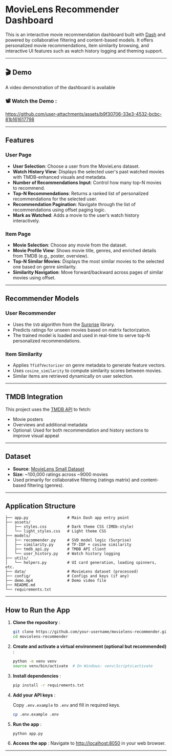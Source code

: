 

# MovieLens Recommender Dashboard

This is an interactive movie recommendation dashboard built with [Dash](https://dash.plotly.com/) and powered by collaborative filtering and content-based models. It offers personalized movie recommendations, item similarity browsing, and interactive UI features such as watch history logging and theming support.

---

## 🎬 Demo

A video demonstration of the dashboard is available

### 📽 Watch the Demo :

https://github.com/user-attachments/assets/b9f30706-33e3-4532-bcbc-81b161617798

---

## Features

### User Page

- **User Selection**: Choose a user from the MovieLens dataset.
- **Watch History View**: Displays the selected user's past watched movies with TMDB-enhanced visuals and metadata.
- **Number of Recommendations Input**: Control how many top-N movies to recommend.
- **Top-N Recommendations**: Returns a ranked list of personalized recommendations for the selected user.
- **Recommendation Pagination**: Navigate through the list of recommendations using offset paging logic.
- **Mark as Watched**: Adds a movie to the user’s watch history interactively.

### Item Page

- **Movie Selection**: Choose any movie from the dataset.
- **Movie Profile View**: Shows movie title, genres, and enriched details from TMDB (e.g., poster, overview).
- **Top-N Similar Movies**: Displays the most similar movies to the selected one based on genre similarity.
- **Similarity Navigation**: Move forward/backward across pages of similar movies using offset.

---

## Recommender Models

### User Recommender

- Uses the `SVD` algorithm from the [Surprise](https://surpriselib.com/) library.
- Predicts ratings for unseen movies based on matrix factorization.
- The trained model is loaded and used in real-time to serve top-N personalized recommendations.

### Item Similarity

- Applies `TfidfVectorizer` on genre metadata to generate feature vectors.
- Uses `cosine_similarity` to compute similarity scores between movies.
- Similar items are retrieved dynamically on user selection.

---

## TMDB Integration

This project uses the [TMDB API](https://developer.themoviedb.org/docs) to fetch:

- Movie posters
- Overviews and additional metadata
- Optional: Used for both recommendation and history sections to improve visual appeal

---

## Dataset

- **Source**: [MovieLens Small Dataset](https://grouplens.org/datasets/movielens/)
- **Size**: ~100,000 ratings across ~9000 movies
- Used primarily for collaborative filtering (ratings matrix) and content-based filtering (genres).

---

## Application Structure

```
├── app.py                 # Main Dash app entry point
├── assets/
│   ├── styles.css         # Dark theme CSS (IMDb-style)
│   └── light_styles.css   # Light theme CSS
├── models/
│   ├── recommender.py     # SVD model logic (Surprise)
│   ├── similarity.py      # TF-IDF + cosine similarity
│   ├── tmdb_api.py        # TMDB API client
│   └── user_history.py    # Watch history logging
├── utils/
│   └── helpers.py         # UI card generation, loading spinners, etc.
├── data/                  # MovieLens dataset (processed)
├── config/                # Configs and keys (if any)
├── demo.mp4               # Demo video file
├── README.md
└── requirements.txt
```

---

## How to Run the App

1. **Clone the repository** :
   ```bash
   git clone https://github.com/your-username/movielens-recommender.git
   cd movielens-recommender
   ```
   
2. **Create and activate a virtual environment (optional but recommended)** :
   ```bash
   python -m venv venv
   source venv/bin/activate  # On Windows: venv\Scripts\activate
   ```

3. **Install dependencies** :
   ```bash
   pip install -r requirements.txt
   ```

4. **Add your API keys** :

   Copy `.env.example` to `.env` and fill in required keys.
   
   ```bash
   cp .env.example .env
   ```

5. **Run the app** :
   ```bash
   python app.py
   ```

6. **Access the app** :
   Navigate to [http://localhost:8050](http://localhost:8050) in your web browser.

---
